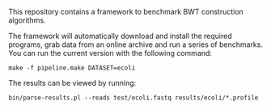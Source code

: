 This repository contains a framework to benchmark BWT construction algorithms.

The framework will automatically download and install the required programs,
grab data from an online archive and run a series of benchmarks. You can
run the current version with the following command:

`make -f pipeline.make DATASET=ecoli`

The results can be viewed by running:

`bin/parse-results.pl --reads test/ecoli.fastq results/ecoli/*.profile`
